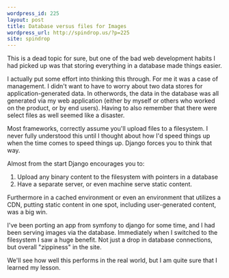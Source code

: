 ```yaml
---
wordpress_id: 225
layout: post
title: Database versus files for Images
wordpress_url: http://spindrop.us/?p=225
site: spindrop
---
```

This is a dead topic for sure, but one of the bad web development habits I had picked up was that storing everything in a database made things easier.

I actually put some effort into thinking this through.  For me it was a case of management.  I didn't want to have to worry about two data stores for application-generated data.  In otherwords, the data in the database was all generated via my web application (either by myself or others who worked on the product, or by end users).  Having to also remember that there were select files as well seemed like a disaster.

Most frameworks, correctly assume you'll upload files to a filesystem.  I never fully understood this until I thought about how I'd speed things up when the time comes to speed things up.  Django forces you to think that way.

Almost from the start Django encourages you to:

1. Upload any binary content to the filesystem with pointers in a database
2. Have a separate server, or even machine serve static content.

Furthermore in a cached environment or even an environment that utilizes a CDN, putting static content in one spot, including user-generated content, was a big win.

I've been porting an app from symfony to django for some time, and I had been serving images via the database.  Immediately when I switched to the filesystem I saw a huge benefit.  Not just a drop in database connections, but overall "zippiness" in the site.

We'll see how well this performs in the real world, but I am quite sure that I learned my lesson. 
